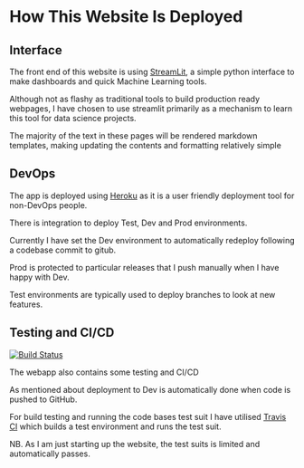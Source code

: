 # How This Website Is Deployed

## Interface
The front end of this website is using [StreamLit](https://streamlit.io/), 
a simple python interface to make dashboards and quick Machine Learning tools.

Although not as flashy as traditional tools to build production ready webpages, I have chosen to use streamlit primarily 
as a mechanism to learn this tool for data science projects.

The majority of the text in these pages will be rendered markdown templates, making updating the contents and formatting
relatively simple

## DevOps
The app is deployed using [Heroku](https://www.heroku.com/) as it is a user friendly deployment tool for non-DevOps 
people.

There is integration to deploy Test, Dev and Prod environments.

Currently I have set the Dev environment to automatically redeploy following a codebase commit to gitub.

Prod is protected to particular releases that I push manually when I have happy with Dev.

Test environments are typically used to deploy branches to look at new features.

## Testing and CI/CD

[![Build Status](https://travis-ci.com/adamfletcherUK/online-dashboard.svg?branch=main)](https://travis-ci.com/adamfletcherUK/online-dashboard)

The webapp also contains some testing and CI/CD

As mentioned about deployment to Dev is automatically done when code is pushed to GitHub.

For build testing and running the code bases test suit I have utilised [Travis CI](https://www.travis-ci.com/) which 
builds a test environment and runs the test suit.

NB. As I am just starting up the website, the test suits is limited and automatically passes. 